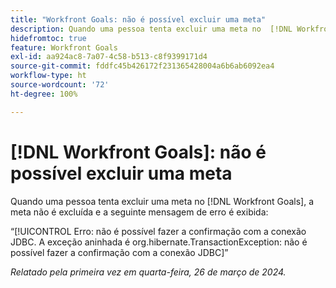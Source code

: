 ```yaml
---
title: "Workfront Goals: não é possível excluir uma meta"
description: Quando uma pessoa tenta excluir uma meta no  [!DNL Workfront Goals], a meta não é excluída e uma mensagem de erro é exibida.
hidefromtoc: true
feature: Workfront Goals
exl-id: aa924ac8-7a07-4c58-b513-c8f9399171d4
source-git-commit: fddfc45b426172f231365428004a6b6ab6092ea4
workflow-type: ht
source-wordcount: '72'
ht-degree: 100%

---
```


# [!DNL Workfront Goals]: não é possível excluir uma meta

Quando uma pessoa tenta excluir uma meta no [!DNL Workfront Goals], a meta não é excluída e a seguinte mensagem de erro é exibida:

“[!UICONTROL Erro: não é possível fazer a confirmação com a conexão JDBC. A exceção aninhada é org.hibernate.TransactionException: não é possível fazer a confirmação com a conexão JDBC]”

_Relatado pela primeira vez em quarta-feira, 26 de março de 2024._
